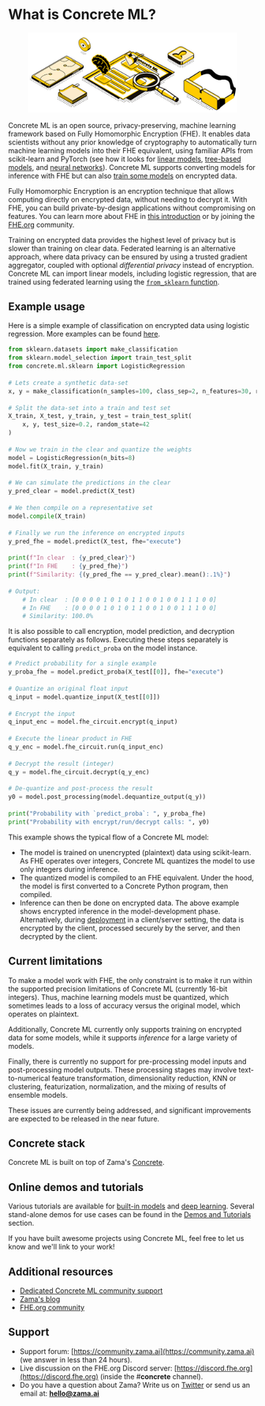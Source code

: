 # What is Concrete ML?

<figure><img src="../.gitbook/assets/spaces_bdig4KXiHHXyZpEmlMEt_uploads_git-blob-bd13f146460dd3096ed0021391be3e4790c18bef_3.webp" alt=""><figcaption></figcaption></figure>

Concrete ML is an open source, privacy-preserving, machine learning framework based on Fully Homomorphic Encryption (FHE). It enables data scientists without any prior knowledge of cryptography to automatically turn machine learning models into their FHE equivalent, using familiar APIs from scikit-learn and PyTorch (see how it looks for [linear models](../built-in-models/linear.md), [tree-based models](../built-in-models/tree.md), and [neural networks](../built-in-models/neural-networks.md)). Concrete ML supports converting models for inference with FHE but can also [train some models](../built-in-models/training.md) on encrypted data.

Fully Homomorphic Encryption is an encryption technique that allows computing directly on encrypted data, without needing to decrypt it. With FHE, you can build private-by-design applications without compromising on features. You can learn more about FHE in [this introduction](https://www.zama.ai/post/tfhe-deep-dive-part-1) or by joining the [FHE.org](https://fhe.org) community.

Training on encrypted data provides the highest level of privacy but is slower than training on clear data. Federated learning is an alternative approach, where data privacy can be ensured by using a trusted gradient aggregator, coupled with optional _differential privacy_ instead of encryption. Concrete ML can import linear models, including logistic regression, that are trained using federated learning using the [`from_sklearn` function](../built-in-models/linear.md#pre-trained-models).

## Example usage

Here is a simple example of classification on encrypted data using logistic regression. More examples can be found [here](../tutorials/ml\_examples.md).

```python
from sklearn.datasets import make_classification
from sklearn.model_selection import train_test_split
from concrete.ml.sklearn import LogisticRegression

# Lets create a synthetic data-set
x, y = make_classification(n_samples=100, class_sep=2, n_features=30, random_state=42)

# Split the data-set into a train and test set
X_train, X_test, y_train, y_test = train_test_split(
    x, y, test_size=0.2, random_state=42
)

# Now we train in the clear and quantize the weights
model = LogisticRegression(n_bits=8)
model.fit(X_train, y_train)

# We can simulate the predictions in the clear
y_pred_clear = model.predict(X_test)

# We then compile on a representative set
model.compile(X_train)

# Finally we run the inference on encrypted inputs
y_pred_fhe = model.predict(X_test, fhe="execute")

print(f"In clear  : {y_pred_clear}")
print(f"In FHE    : {y_pred_fhe}")
print(f"Similarity: {(y_pred_fhe == y_pred_clear).mean():.1%}")

# Output:
    # In clear  : [0 0 0 0 1 0 1 0 1 1 0 0 1 0 0 1 1 1 0 0]
    # In FHE    : [0 0 0 0 1 0 1 0 1 1 0 0 1 0 0 1 1 1 0 0]
    # Similarity: 100.0%
```

It is also possible to call encryption, model prediction, and decryption functions separately as follows. Executing these steps separately is equivalent to calling `predict_proba` on the model instance.

```python
# Predict probability for a single example
y_proba_fhe = model.predict_proba(X_test[[0]], fhe="execute")

# Quantize an original float input
q_input = model.quantize_input(X_test[[0]])

# Encrypt the input
q_input_enc = model.fhe_circuit.encrypt(q_input)

# Execute the linear product in FHE 
q_y_enc = model.fhe_circuit.run(q_input_enc)

# Decrypt the result (integer)
q_y = model.fhe_circuit.decrypt(q_y_enc)

# De-quantize and post-process the result
y0 = model.post_processing(model.dequantize_output(q_y))

print("Probability with `predict_proba`: ", y_proba_fhe)
print("Probability with encrypt/run/decrypt calls: ", y0)
```

This example shows the typical flow of a Concrete ML model:

* The model is trained on unencrypted (plaintext) data using scikit-learn. As FHE operates over integers, Concrete ML quantizes the model to use only integers during inference.
* The quantized model is compiled to an FHE equivalent. Under the hood, the model is first converted to a Concrete Python program, then compiled.
* Inference can then be done on encrypted data. The above example shows encrypted inference in the model-development phase. Alternatively, during [deployment](cloud.md) in a client/server setting, the data is encrypted by the client, processed securely by the server, and then decrypted by the client.

## Current limitations

To make a model work with FHE, the only constraint is to make it run within the supported precision limitations of Concrete ML (currently 16-bit integers). Thus, machine learning models must be quantized, which sometimes leads to a loss of accuracy versus the original model, which operates on plaintext.

Additionally, Concrete ML currently only supports training on encrypted data for some models, while it supports _inference_ for a large variety of models.

Finally, there is currently no support for pre-processing model inputs and post-processing model outputs. These processing stages may involve text-to-numerical feature transformation, dimensionality reduction, KNN or clustering, featurization, normalization, and the mixing of results of ensemble models.

These issues are currently being addressed, and significant improvements are expected to be released in the near future.

## Concrete stack

Concrete ML is built on top of Zama's [Concrete](https://github.com/zama-ai/concrete).

## Online demos and tutorials

Various tutorials are available for [built-in models](../tutorials/ml\_examples.md) and [deep learning](../tutorials/examples.md). Several stand-alone demos for use cases can be found in the [Demos and Tutorials](../tutorials/showcase.md) section.

If you have built awesome projects using Concrete ML, feel free to let us know and we'll link to your work!

## Additional resources

* [Dedicated Concrete ML community support](https://community.zama.ai/c/concrete-ml/8)
* [Zama's blog](https://www.zama.ai/blog)
* [FHE.org community](https://fhe.org)

## Support

* Support forum: [https://community.zama.ai](https://community.zama.ai) (we answer in less than 24 hours).
* Live discussion on the FHE.org Discord server: [https://discord.fhe.org](https://discord.fhe.org) (inside the #**concrete** channel).
* Do you have a question about Zama? Write us on [Twitter](https://twitter.com/zama\_fhe) or send us an email at: **hello@zama.ai**
